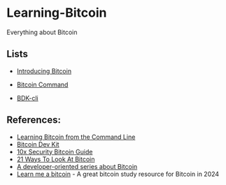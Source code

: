 # Learning-Bitcoin
Everything about Bitcoin

## Lists
- [Introducing Bitcoin](./introducing-bitcoin.md)

- [Bitcoin Command](./bitcoin-command.md)

- [BDK-cli](./bdk-cli.md)

## References:
- [Learning Bitcoin from the Command Line](https://github.com/BlockchainCommons/Learning-Bitcoin-from-the-Command-Line)
- [Bitcoin Dev Kit](https://bitcoindevkit.org/)
- [10x Security Bitcoin Guide](https://btcguide.github.io/)
- [21 Ways To Look At Bitcoin](https://21-ways.com/)
- [A developer-oriented series about Bitcoin](https://davidederosa.com/basic-blockchain-programming/)
- [Learn me a bitcoin](https://learnmeabitcoin.com/) - A great bitcoin study resource for Bitcoin in 2024